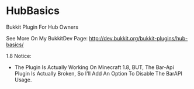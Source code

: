 HubBasics
=========

Bukkit Plugin For Hub Owners

See More On My BukkitDev Page:
http://dev.bukkit.org/bukkit-plugins/hub-basics/

1.8 Notice:
- The Plugin Is Actually Working On Minecraft 1.8, BUT, The Bar-Api
Plugin Is Actually Broken, So I'll Add An Option To Disable The BarAPI
Usage.
